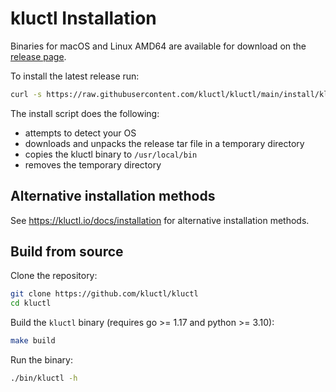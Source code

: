 # kluctl Installation

Binaries for macOS and Linux AMD64 are available for download on the
[release page](https://github.com/kluctl/kluctl/releases).

To install the latest release run:

```bash
curl -s https://raw.githubusercontent.com/kluctl/kluctl/main/install/kluctl.sh | bash
```

The install script does the following:
* attempts to detect your OS
* downloads and unpacks the release tar file in a temporary directory
* copies the kluctl binary to `/usr/local/bin`
* removes the temporary directory

## Alternative installation methods

See https://kluctl.io/docs/installation for alternative installation methods.

## Build from source

Clone the repository:

```bash
git clone https://github.com/kluctl/kluctl
cd kluctl
```

Build the `kluctl` binary (requires go >= 1.17 and python >= 3.10):

```bash
make build
```

Run the binary:

```bash
./bin/kluctl -h
```
